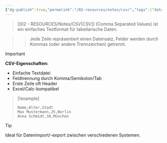 ```yaml
---
{"dg-publish":true,"permalink":"/02-resources/notes/csv/","tags":["datenformat/tabellen","import-export/einfach"],"noteIcon":"","updated":"2025-09-16T23:41:26.000+02:00"}
---
```



>[[02 - RESOURCES/Notes/CSV\|CSV]] (Comma Separated Values) ist ein einfaches Textformat für tabellarische Daten.

>>Jede Zeile repräsentiert einen Datensatz, Felder werden durch Kommas (oder andere Trennzeichen) getrennt.

>[!important] 
>**CSV-Eigenschaften:**
>- Einfache Textdatei
>- Feldtrennung durch Komma/Semikolon/Tab
>- Erste Zeile oft Header
>- Excel/Calc-kompatibel

>[!example] 
>```csv
>Name,Alter,Stadt
>Max Mustermann,25,Berlin
>Anna Schmidt,30,München
>```

>[!tip] 
>Ideal für Datenimport/-export zwischen verschiedenen Systemen.